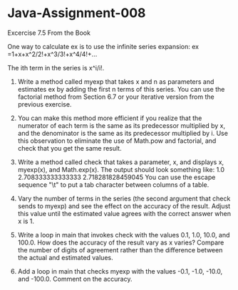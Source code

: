 # Java-Assignment-008
Excercise 7.5 From the Book

One way to calculate ex is to use the infinite series expansion: ex =1+x+x^2/2!+x^3/3!+x^4/4!+...

The ith term in the series is x^i/i!.

1. Write a method called myexp that takes x and n as parameters and estimates ex by adding the first n terms of this series. You can use the factorial method from Section 6.7 or your iterative version from the previous exercise.

2. You can make this method more efficient if you realize that the numerator of each term is the same as its predecessor multiplied by x, and the denominator is the same as its predecessor multiplied by i. Use this observation to eliminate the use of Math.pow and factorial, and check that you get the same result.

3. Write a method called check that takes a parameter, x, and displays x, myexp(x), and Math.exp(x). The output should look something like:
       1.0     2.708333333333333     2.718281828459045
You can use the escape sequence "\t" to put a tab character between columns of a table.

4. Vary the number of terms in the series (the second argument that check sends to myexp) and see the effect on the accuracy of the result. Adjust this value until the estimated value agrees with the correct answer when x is 1.
 
5. Write a loop in main that invokes check with the values 0.1, 1.0, 10.0, and 100.0. How does the accuracy of the result vary as x varies? Compare the number of digits of agreement rather than the difference between the actual and estimated values.

6. Add a loop in main that checks myexp with the values -0.1, -1.0, -10.0, and -100.0. Comment on the accuracy.
